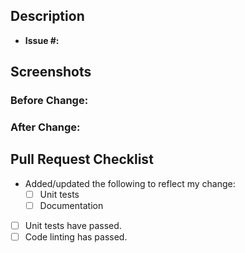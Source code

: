## Description

- **Issue #:** <!-- The associated GitHub issue -->

<!-- Please provide a clear and concise description of what your change is. -->


## Screenshots

<!-- A picture speaks a thousand words, so if applicable please provide the following screenshots to demonstrate your change: -->

### Before Change:

### After Change:

## Pull Request Checklist

- Added/updated the following to reflect my change:
	- [ ] Unit tests
	- [ ] Documentation
- [ ] Unit tests have passed.
- [ ] Code linting has passed.
